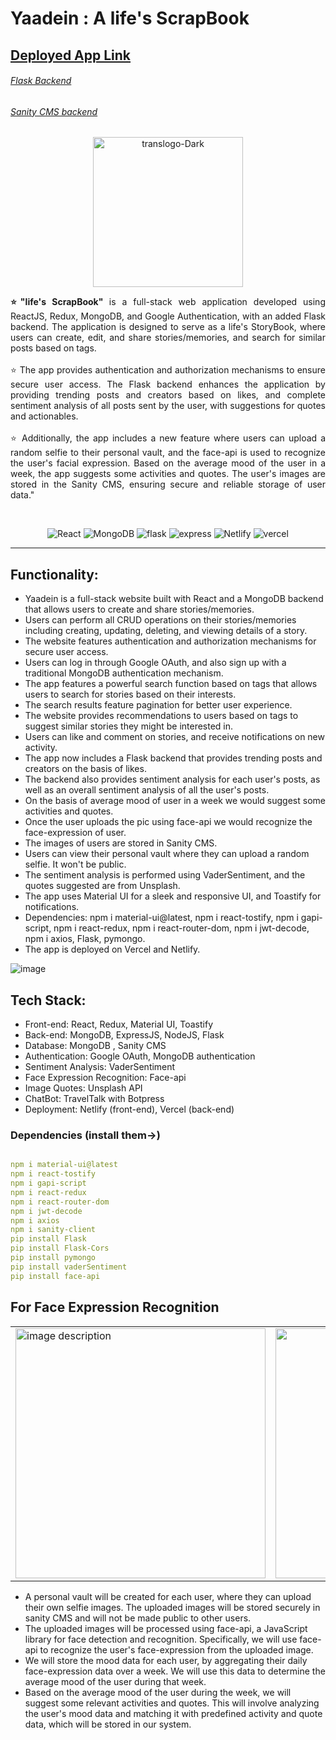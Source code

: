 # Yaadein : A life's ScrapBook

<h2><a href="https://life-storybook.netlify.app">Deployed App Link</a></h2>
<h6><a href="https://github.com/DeepakkPatil/flaskbackend-yaadein">Flask Backend</a></h6>
<h6><a href="https://github.com/DeepakkPatil/sanity-yaadein">Sanity CMS backend </a></h6>

<p align="center">
  <img src="https://i.ibb.co/TgbrjTg/translogo-Dark.png" alt="translogo-Dark" width="240" />

<p align="justify"> <b> ⭐"life's ScrapBook" </b> is a full-stack web application developed using ReactJS, Redux, MongoDB, and Google Authentication, with an added Flask backend. The application is designed to serve as a life's StoryBook, where users can create, edit, and share stories/memories, and search for similar posts based on tags.<br /><br />
⭐ The app provides authentication and authorization mechanisms to ensure secure user access. The Flask backend enhances the application by providing trending posts and creators based on likes, and complete sentiment analysis of all posts sent by the user, with suggestions for quotes and actionables. <br /> <br />
⭐ Additionally, the app includes a new feature where users can upload a random selfie to their personal vault, and the face-api is used to recognize the user's facial expression. Based on the average mood of the user in a week, the app suggests some activities and quotes. The user's images are stored in the Sanity CMS, ensuring secure and reliable storage of user data."</p>
  


</p>

<br /> 
<p align="center">
    <img alt="React" src="https://img.shields.io/badge/react-%2320232a.svg?style=for-the-badge&logo=react&logoColor=%2361DAFB"> </a>
    <img alt="MongoDB" src="https://img.shields.io/badge/MongoDB-%234ea94b.svg?style=for-the-badge&logo=mongodb&logoColor=white"> </a>
    <img alt="flask" src="https://img.shields.io/badge/flask-%23000.svg?style=for-the-badge&logo=flask&logoColor=white"> </a>
     <img alt="express" src="https://img.shields.io/badge/express.js-%23404d59.svg?style=for-the-badge&logo=express&logoColor=%2361DAFB"> </a> 
     <img alt="Netlify" src="https://img.shields.io/badge/netlify-%23000000.svg?style=for-the-badge&logo=netlify&logoColor=#00C7B7"> </a> 
     <img alt="vercel" src="https://img.shields.io/badge/vercel-%23000000.svg?style=for-the-badge&logo=vercel&logoColor=white"> </a> 
     
</p>

<hr />
<h2>Functionality: </h2>

- Yaadein is a full-stack website built with React and a MongoDB backend that allows users to create and share stories/memories.
- Users can perform all CRUD operations on their stories/memories including creating, updating, deleting, and viewing details of a story.
- The website features authentication and authorization mechanisms for secure user access.
- Users can log in through Google OAuth, and also sign up with a traditional MongoDB authentication mechanism.
- The app features a powerful search function based on tags that allows users to search for stories based on their interests.
- The search results feature pagination for better user experience.
- The website provides recommendations to users based on tags to suggest similar stories they might be interested in.
- Users can like and comment on stories, and receive notifications on new activity.
- The app now includes a Flask backend that provides trending posts and creators on the basis of likes.
- The backend also provides sentiment analysis for each user's posts, as well as an overall sentiment analysis of all the user's posts.
- On the basis of average mood of user in a week we would suggest some activities and quotes.
- Once the user uploads the pic using face-api we would recognize the face-expression of user.
- The images of users are stored in Sanity CMS.
- Users can view their personal vault where they can upload a random selfie. It won't be public.
- The sentiment analysis is performed using VaderSentiment, and the quotes suggested are from Unsplash.
- The app uses Material UI for a sleek and responsive UI, and Toastify for notifications.
- Dependencies: npm i material-ui@latest, npm i react-tostify, npm i gapi-script, npm i react-redux, npm i react-router-dom, npm i jwt-decode, npm i axios, Flask, pymongo.
- The app is deployed on Vercel and Netlify.

![image](https://github.com/DeepakkPatil/yaadein/assets/108725514/c5274f75-ed71-42c8-bd36-52a61e665276)



<h2> Tech Stack: </h2>

- Front-end: React, Redux, Material UI, Toastify
- Back-end: MongoDB, ExpressJS, NodeJS, Flask
- Database: MongoDB , Sanity CMS
- Authentication: Google OAuth, MongoDB authentication
- Sentiment Analysis: VaderSentiment
- Face Expression Recognition: Face-api
- Image Quotes: Unsplash API
- ChatBot: TravelTalk with Botpress
- Deployment: Netlify (front-end), Vercel (back-end)
  

  
 <h3>Dependencies (install them->)</h3>
 
```yaml

npm i material-ui@latest
npm i react-tostify
npm i gapi-script
npm i react-redux
npm i react-router-dom
npm i jwt-decode
npm i axios
npm i sanity-client
pip install Flask
pip install Flask-Cors
pip install pymongo
pip install vaderSentiment
pip install face-api


```

<h2>For Face Expression Recognition</h2>

<!-- ![WhatsApp Image 2023-05-13 at 8 25 15 AM](https://github.com/DeepakkPatil/yaadein/assets/108725514/6115dbb9-b5e4-4044-b054-4e1483e5264e) -->





<table>
  <tr>
    <td><img src="https://github-production-user-asset-6210df.s3.amazonaws.com/108725514/238108731-6115dbb9-b5e4-4044-b054-4e1483e5264e.jpeg?X-Amz-Algorithm=AWS4-HMAC-SHA256&X-Amz-Credential=AKIAIWNJYAX4CSVEH53A%2F20230513%2Fus-east-1%2Fs3%2Faws4_request&X-Amz-Date=20230513T025959Z&X-Amz-Expires=300&X-Amz-Signature=9df0c6e96e3abcbd1868a3a28221174ea32ad3ba1fbd4be8bf123641b4df36fc&X-Amz-SignedHeaders=host&actor_id=108725514&key_id=0&repo_id=619127856" alt="image description" style="width: 400px;">
</td>
    <td><img src="https://github.com/DeepakkPatil/yaadein/assets/108725514/585650fc-6717-4222-8502-316e7af8f804"  style="width: 400px;" />
</td>
  </tr>
</table>


- A personal vault will be created for each user, where they can upload their own selfie images. The uploaded images will be stored securely in sanity CMS and will not be made public to other users.
- The uploaded images will be processed using face-api, a JavaScript library for face detection and recognition. Specifically, we will use face-api to recognize the user's face-expression from the uploaded image.
- We will store the mood data for each user, by aggregating their daily face-expression data over a week. We will use this data to determine the average mood of the user during that week.
- Based on the average mood of the user during the week, we will suggest some relevant activities and quotes. This will involve analyzing the user's mood data and matching it with predefined activity and quote data, which will be stored in our system.






